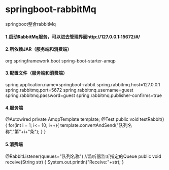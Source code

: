# springboot-rabbitMq
springboot整合rabbitMq

#### 1.启动RabbitMq服务，可以进去管理界面http://127.0.0.1:15672/#/


#### 2.所依赖JAR（服务端和消费端）

 <dependency>
	<groupId>org.springframework.boot</groupId>
	<artifactId>spring-boot-starter-amqp</artifactId>
 </dependency>


#### 3.配置文件（服务端和消费端）


spring.application.name=springboot-rabbit
spring.rabbitmq.host=127.0.0.1
spring.rabbitmq.port=5672
spring.rabbitmq.username=guest
spring.rabbitmq.password=guest
spring.rabbitmq.publisher-confirms=true

#### 4.服务端

@Autowired
private AmqpTemplate template;
@Test
public void testRabbit() {
    for(int i = 1; i<= 10; i++){
        template.convertAndSend("队列名称","第"+i+"条");
    }
}

#### 5.消费端
@RabbitListener(queues="队列名称")    //监听器监听指定的Queue
public void receive(String str) {
    System.out.println("Receive:"+str);
}



